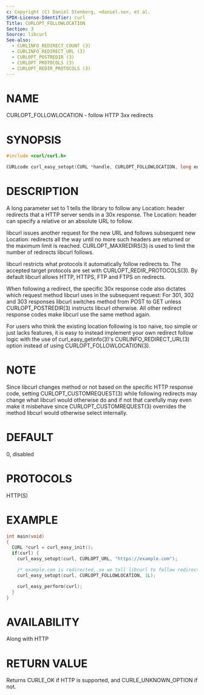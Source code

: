 ```yaml
---
c: Copyright (C) Daniel Stenberg, <daniel.se>, et al.
SPDX-License-Identifier: curl
Title: CURLOPT_FOLLOWLOCATION
Section: 3
Source: libcurl
See-also:
  - CURLINFO_REDIRECT_COUNT (3)
  - CURLINFO_REDIRECT_URL (3)
  - CURLOPT_POSTREDIR (3)
  - CURLOPT_PROTOCOLS (3)
  - CURLOPT_REDIR_PROTOCOLS (3)
---
```


# NAME

CURLOPT_FOLLOWLOCATION - follow HTTP 3xx redirects

# SYNOPSIS

~~~c
#include <curl/curl.h>

CURLcode curl_easy_setopt(CURL *handle, CURLOPT_FOLLOWLOCATION, long enable);
~~~

# DESCRIPTION

A long parameter set to 1 tells the library to follow any Location: header
redirects that a HTTP server sends in a 30x response. The Location: header can
specify a relative or an absolute URL to follow.

libcurl issues another request for the new URL and follows subsequent new
Location: redirects all the way until no more such headers are returned or the
maximum limit is reached. CURLOPT_MAXREDIRS(3) is used to limit the
number of redirects libcurl follows.

libcurl restricts what protocols it automatically follow redirects to. The
accepted target protocols are set with CURLOPT_REDIR_PROTOCOLS(3). By
default libcurl allows HTTP, HTTPS, FTP and FTPS on redirects.

When following a redirect, the specific 30x response code also dictates which
request method libcurl uses in the subsequent request: For 301, 302 and 303
responses libcurl switches method from POST to GET unless
CURLOPT_POSTREDIR(3) instructs libcurl otherwise. All other redirect
response codes make libcurl use the same method again.

For users who think the existing location following is too naive, too simple
or just lacks features, it is easy to instead implement your own redirect
follow logic with the use of curl_easy_getinfo(3)'s
CURLINFO_REDIRECT_URL(3) option instead of using
CURLOPT_FOLLOWLOCATION(3).

# NOTE

Since libcurl changes method or not based on the specific HTTP response code,
setting CURLOPT_CUSTOMREQUEST(3) while following redirects may change
what libcurl would otherwise do and if not that carefully may even make it
misbehave since CURLOPT_CUSTOMREQUEST(3) overrides the method libcurl
would otherwise select internally.

# DEFAULT

0, disabled

# PROTOCOLS

HTTP(S)

# EXAMPLE

~~~c
int main(void)
{
  CURL *curl = curl_easy_init();
  if(curl) {
    curl_easy_setopt(curl, CURLOPT_URL, "https://example.com");

    /* example.com is redirected, so we tell libcurl to follow redirection */
    curl_easy_setopt(curl, CURLOPT_FOLLOWLOCATION, 1L);

    curl_easy_perform(curl);
  }
}
~~~

# AVAILABILITY

Along with HTTP

# RETURN VALUE

Returns CURLE_OK if HTTP is supported, and CURLE_UNKNOWN_OPTION if not.
